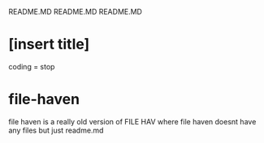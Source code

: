 README.MD
README.MD
README.MD

# [insert title]

coding = stop

# file-haven

file haven is  a really old version of FILE HAV where file haven doesnt have any files but just readme.md
